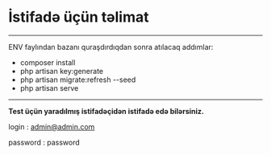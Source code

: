 <h1>İstifadə üçün təlimat</h1>
<hr>
ENV faylından bazanı quraşdırdıqdan sonra atılacaq addımlar:
<ul>
    <li>composer install</li>
    <li>php artisan key:generate</li>
    <li>php artisan migrate:refresh --seed</li>
    <li>php artisan serve</li>
</ul>
<hr>
<p>
<b>Test üçün yaradılmış istifadəçidən istifadə edə bilərsiniz.</b>

login : admin@admin.com

password : password
</p>
